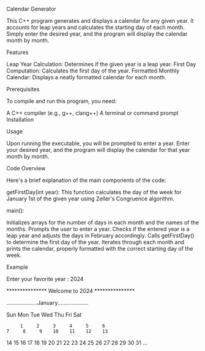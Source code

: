 Calendar Generator

This C++ program generates and displays a calendar for any given year. It accounts for leap years and calculates the starting day of each month. Simply enter the desired year, and the program will display the calendar month by month.

Features

Leap Year Calculation: Determines if the given year is a leap year.
First Day Computation: Calculates the first day of the year.
Formatted Monthly Calendar: Displays a neatly formatted calendar for each month.

Prerequisites

To compile and run this program, you need:

A C++ compiler (e.g., g++, clang++)
A terminal or command prompt
Installation


Usage

Upon running the executable, you will be prompted to enter a year.
Enter your desired year, and the program will display the calendar for that year month by month.

Code Overview

Here's a brief explanation of the main components of the code:

getFirstDay(int year): This function calculates the day of the week for January 1st of the given year using Zeller's Congruence algorithm.

main():

Initializes arrays for the number of days in each month and the names of the months.
Prompts the user to enter a year.
Checks if the entered year is a leap year and adjusts the days in February accordingly.
Calls getFirstDay() to determine the first day of the year.
Iterates through each month and prints the calendar, properly formatted with the correct starting day of the week.

Example

Enter your favorite year : 2024

*************** Welcome to 2024 ***************

....................January....................

   Sun   Mon   Tue   Wed   Thu   Fri   Sat

         1     2     3     4     5     6
    7     8     9    10    11    12    13
   14    15    16    17    18    19    20
   21    22    23    24    25    26    27
   28    29    30    31
...


